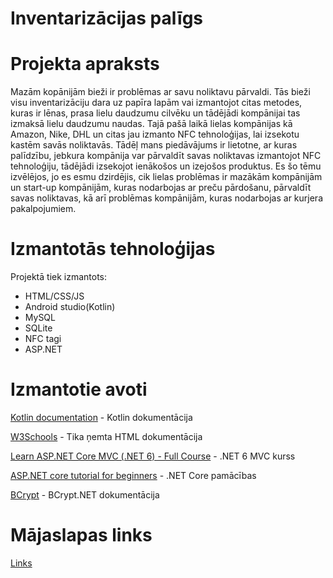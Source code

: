 # Inventarizācijas palīgs

# Projekta apraksts
  Mazām kopānijām bieži ir problēmas ar savu noliktavu pārvaldi. Tās bieži visu inventarizāciju dara uz papīra lapām vai izmantojot citas metodes, kuras ir lēnas, prasa lielu daudzumu cilvēku un tādējādi kompānijai tas izmaksā lielu daudzumu naudas. Tajā pašā laikā lielas kompānijas kā Amazon, Nike, DHL un citas jau izmanto NFC tehnoloģijas, lai izsekotu kastēm savās noliktavās. Tādēļ mans piedāvājums ir lietotne, ar kuras palīdzību, jebkura kompānija var pārvaldīt savas noliktavas izmantojot NFC tehnoloģiju, tādējādi izsekojot ienākošos un izejošos produktus.
	Es šo tēmu izvēlējos, jo es esmu dzirdējis, cik lielas problēmas ir mazākām kompānijām un start-up kompānijām, kuras nodarbojas ar preču pārdošanu, pārvaldīt savas noliktavas, kā arī problēmas kompānijām, kuras nodarbojas ar kurjera pakalpojumiem. 

# Izmantotās tehnoloģijas
Projektā tiek izmantots:
- HTML/CSS/JS
- Android studio(Kotlin)
- MySQL
- SQLite
- NFC tagi
- ASP.NET

# Izmantotie avoti
[Kotlin documentation](https://kotlinlang.org/docs/home.html) - Kotlin dokumentācija

[W3Schools](https://www.w3schools.com/html/default.asp) - Tika ņemta HTML dokumentācija

[Learn ASP.NET Core MVC (.NET 6) - Full Course](https://www.youtube.com/watch?v=hZ1DASYd9rk) - .NET 6 MVC kurss

[ASP.NET core tutorial for beginners](https://www.youtube.com/playlist?list=PL6n9fhu94yhVkdrusLaQsfERmL_Jh4XmU) - .NET Core pamācības

[BCrypt](https://github.com/BcryptNet/bcrypt.net) - BCrypt.NET dokumentācija

# Mājaslapas links
[Links](https://invpalmajaslapa.azurewebsites.net)
